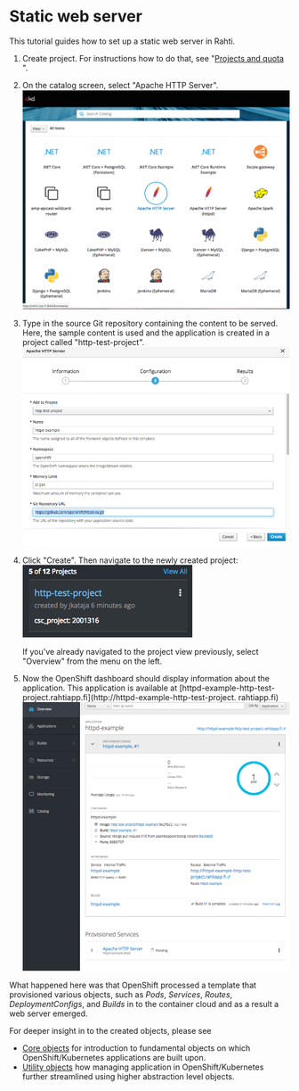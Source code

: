 # Static web server

This tutorial guides how to set up a static web server in Rahti.

1.  Create project. For instructions how to do that, see
    "[Projects and quota ](/cloud/rahti/usage/projects_and_quota/#projects_and_quota)".

2.  On the catalog screen, select "Apache HTTP Server".
    ![Select-httpd](img/select-http.png)

3.  Type in the source Git repository containing the content to be
    served. Here, the sample content is used and the application
    is created in a project called "http-test-project".
    ![type-in-git](img/type-git.png)

4.  Click "Create". Then navigate to the newly created
    project: ![new-project](img/click-project.png)

    If you've already navigated to the project view
    previously, select "Overview" from the menu on the left.

5.  Now the OpenShift dashboard should display information about the application.
    This application is available at 
    [httpd-example-http-test-project.rahtiapp.fi](http://httpd-example-http-test-project. rahtiapp.fi)
    ![new-app-info](img/new-app-info.png)

What happened here was that OpenShift processed a template that provisioned
various objects, such as *Pods*, *Services*, *Routes*, *DeploymentConfigs*, and
*Builds* in to the container cloud and as a result a web server emerged.

For deeper insight in to the created objects, please see

* [Core objects](/cloud/rahti/tutorials/elemental_tutorial) for introduction to fundamental objects on
  which OpenShift/Kubernetes applications are built upon.
* [Utility objects](/cloud/rahti/tutorials/advanced_tutorial) how managing application in
  OpenShift/Kubernetes further streamlined using higher abstraction level objects.
